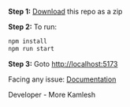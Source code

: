 **Step 1:** [Download](https://github.com/morekamlesh/Share-Model-Kamlesh-More/archive/refs/heads/main.zip) this repo as a zip

**Step 2:** To run:

```bash
npm install
npm run start
```

**Step 3:** Goto [http://localhost:5173](http://localhost:5173)

Facing any issue: [Documentation](https://tailwindcss.com/docs/installation/using-postcss)

Developer - More Kamlesh
